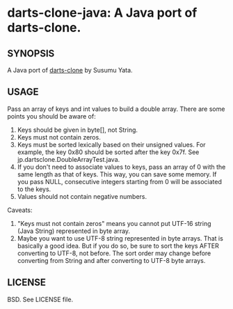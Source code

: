 darts-clone-java: A Java port of darts-clone.
=========================================================

SYNOPSIS
--------

A Java port of [darts-clone](https://code.google.com/p/darts-clone/) by Susumu Yata.

USAGE
-----
Pass an array of keys and int values to build a double array.
There are some points you should be aware of:

1. Keys should be given in byte[], not String.
1. Keys must not contain zeros.
1. Keys must be sorted lexically based on their unsigned values. For example, the key 0x80 should be sorted after the key 0x7f. See jp.dartsclone.DoubleArrayTest.java.
1. If you don't need to associate values to keys, pass an array of 0 with the same length as that of keys. This way, you can save some memory. If you pass NULL, consecutive integers starting from 0 will be associated to the keys.
1. Values should not contain negative numbers.

Caveats:

1. "Keys must not contain zeros" means you cannot put UTF-16 string (Java String) represented in byte array.
1. Maybe you want to use UTF-8 string represented in byte arrays. That is basically a good idea. But if you do so, be sure to sort the keys AFTER converting to UTF-8, not before. The sort order may change before converting from String and after converting to UTF-8 byte arrays.

LICENSE
-------
BSD. See LICENSE file.
